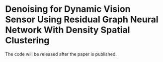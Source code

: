 # Denoising for Dynamic Vision Sensor Using Residual Graph Neural Network With Density Spatial Clustering

The code will be released after the paper is published.
